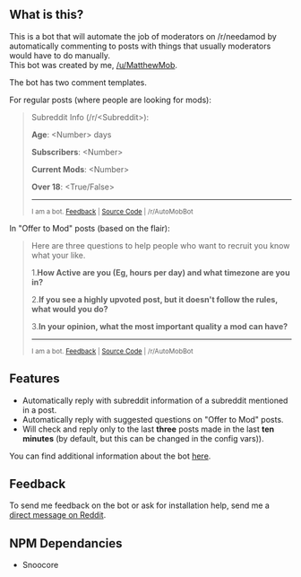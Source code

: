 ## What is this?
This is a bot that will automate the job of moderators on /r/needamod by automatically commenting to posts with things that usually moderators would have to do manually.  
This bot was created by me, [/u/MatthewMob](https://www.reddit.com/user/MatthewMob/).

The bot has two comment templates.

For regular posts (where people are looking for mods):

> Subreddit Info (/r/\<Subreddit\>):
>
> **Age**: \<Number\> days
>
> **Subscribers**: \<Number\>
>
> **Current Mods**: \<Number\>
>
> **Over 18**: \<True/False\>
>
> ---
>
> <sup>I am a bot. [Feedback](https://www.reddit.com/message/compose?to=MatthewMob&subject=%2Fr%2Fneedamod%20bot%20feedback&message=) | [Source Code](https://github.com/Matthewmob/needamod-bot) | /r/AutoMobBot</sup>

In "Offer to Mod" posts (based on the flair):

> Here are three questions to help people who want to recruit you know what your like.
>
> 1.**How Active are you (Eg, hours per day) and what timezone are you in?**
> 
> 2.**If you see a highly upvoted post, but it doesn't follow the rules, what would you do?**
> 
> 3.**In your opinion, what the most important quality a mod can have?**
> 
> ---
> <sup>I am a bot. [Feedback](https://www.reddit.com/message/compose?to=MatthewMob&subject=%2Fr%2Fneedamod%20bot%20feedback&message=) | [Source Code](https://github.com/Matthewmob/needamod-bot) | /r/AutoMobBot</sup>

## Features
* Automatically reply with subreddit information of a subreddit mentioned in a post.
* Automatically reply with suggested questions on "Offer to Mod" posts.
* Will check and reply only to the last **three** posts made in the last **ten minutes** (by default, but this can be changed in the config vars)).

You can find additional information about the bot [here](https://redd.it/4v4z1u).

## Feedback
To send me feedback on the bot or ask for installation help, send me a [direct message on Reddit](https://www.reddit.com/message/compose?to=MatthewMob&subject=%2Fr%2Fneedamod%20bot%20feedback&message=).

## NPM Dependancies
* Snoocore
